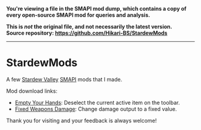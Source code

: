 **You're viewing a file in the SMAPI mod dump, which contains a copy of every open-source SMAPI mod
for queries and analysis.**

**This is _not_ the original file, and not necessarily the latest version.**  
**Source repository: https://github.com/Hikari-BS/StardewMods**

----

# StardewMods

A few [Stardew Valley](https://www.stardewvalley.net/) [SMAPI](https://smapi.io/) mods that I made.

Mod download links:

 - [Empty Your Hands](https://www.nexusmods.com/stardewvalley/mods/19736): Deselect the current active item on the toolbar.
 - [Fixed Weapons Damage](https://www.nexusmods.com/stardewvalley/mods/19896): Change damage output to a fixed value.

Thank you for visiting and your feedback is always welcome!